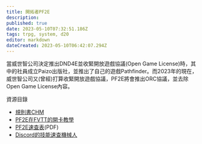 ```yaml
---
title: 開拓者PF2E
description: 
published: true
date: 2023-05-10T07:32:51.186Z
tags: trpg, system, d20
editor: markdown
dateCreated: 2023-05-10T06:42:07.294Z
---
```


當威世智公司決定推出DND4E並收緊開放遊戲協議(Open Game License)時，其中的社員成立Paizo出版社，並推出了自己的遊戲Pathfinder。而2023年的現在，威世智公司又(曾經)打算收緊開放遊戲協議，PF2E將會推出ORC協議，並去除Open Game License內容。


 資源目錄
- [規則書CHM](https://www.goddessfantasy.net/bbs/index.php?topic=128946.0)
- [PF2E在FVTT的開卡教學](pf2在FVTT的開卡教學)
- [PF2E速查表](/pdf/pf2e速查表.pdf)(PDF)
- [Discord的技能速查機械人](https://bothelp.hktrpg.com/hktrpg-guan-fang-shi-yong-jiao-xue/trpg-gong-neng/zhi-ding-trpg-xi-tong/pf2e)